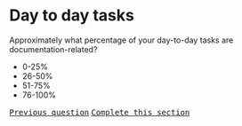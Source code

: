# Day to day tasks

Approximately what percentage of your day-to-day tasks are documentation-related?

- 0-25%
- 26-50%
- 51-75%
- 76-100%

<kbd>[Previous question](./A_7_official_duties_employee.md)</kbd> 
<kbd>[Complete this section](/0_intro_basis_main/0_4_main_form.md)</kbd>